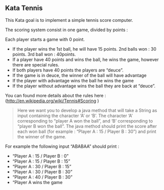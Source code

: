 ## Kata Tennis

This Kata goal is to implement a simple tennis score computer.



The scoring system consist in one game, divided by points :

Each player starts a game with 0 point.
- If the player wins the 1st ball, he will have 15 points. 2nd balls won : 30 points. 3rd ball won : 40points.
- If a player have 40 points and wins the ball, he wins the game, however there are special rules.
- If both players have 40 points the players are “deuce”.
- If the game is in deuce, the winner of the ball will have advantage
- If the player with advantage wins the ball he wins the game
- If the player without advantage wins the ball they are back at “deuce”.

You can found more details about the rules here : (http://en.wikipedia.org/wiki/Tennis#Scoring )


> Here we want you to develop a java method that will take a String as input containing the character ‘A’ or ‘B’. The character ‘A’ corresponding to “player A won the ball”, and ‘B’ corresponding to “player B won the ball”. The java method should print the score after each won ball (for example : “Player A : 15 / Player B : 30”) and print the winner of the game.


For example the following input “ABABAA” should print :

- “Player A : 15 / Player B : 0”
- “Player A : 15 / Player B : 15”
- “Player A : 30 / Player B : 15”
- “Player A : 30 / Player B : 30”
- “Player A : 40 / Player B : 30”
- “Player A wins the game
